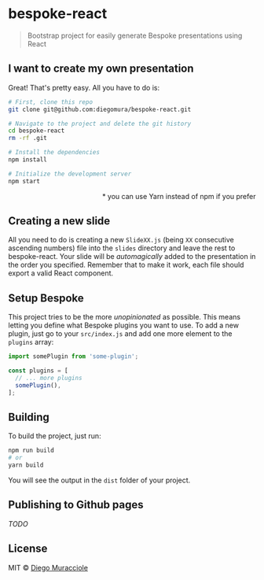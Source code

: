 # bespoke-react

> Bootstrap project for easily generate Bespoke presentations using React

## I want to create my own presentation
Great! That's pretty easy. All you have to do is:

```sh
# First, clone this repo
git clone git@github.com:diegomura/bespoke-react.git

# Navigate to the project and delete the git history
cd bespoke-react
rm -rf .git

# Install the dependencies
npm install

# Initialize the development server
npm start
```
<p align="right">* you can use Yarn instead of npm if you prefer</p>

## Creating a new slide
All you need to do is creating a new `SlideXX.js` (being `XX` consecutive ascending numbers) file into the `slides` directory and leave the rest to bespoke-react. Your slide will be _automagically_ added to the presentation in the order you specified. Remember that to make it work, each file should export a valid React component.

## Setup Bespoke
This project tries to be the more _unopinionated_ as possible. This means letting you define what Bespoke plugins you want to use. To add a new plugin, just go to your `src/index.js` and add one more element to the `plugins` array:

```js
import somePlugin from 'some-plugin';

const plugins = [
  // ... more plugins
  somePlugin(),
];
```

## Building
To build the project, just run:

```sh
npm run build
# or
yarn build
```

You will see the output in the `dist` folder of your project.

## Publishing to Github pages
_TODO_

## License
MIT © [Diego Muracciole](http://github.com/diegomura)
